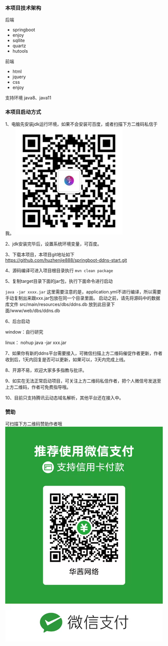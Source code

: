 ### 本项目技术架构
后端
+ springboot 
+ enjoy
+ sqllite
+ quartz
+ hutools

前端
+ html
+ jquery
+ css
+ enjoy

支持环境
java8、java11

### 本项目启动方式
1、电脑先安装jdk运行环境，如果不会安装可百度，或者扫描下方二维码私信于我。
![苦逼程序猿](./docs/images/qrcode_for_gh_29c75ebcd88d_344.jpg "苦逼程序猿")

2、jdk安装完毕后，设置系统环境变量，可百度。

3、下载本项目，本项目git地址如下
https://github.com/huzhenjie888/springboot-ddns-start.git

4、源码编译可进入项目根目录执行 
`mvn clean package` 

5、复制target目录下面的jar包，执行下面命令进行启动

`java -jar xxxx.jar`
这里需要注意的是，application.yml不进行编译，所以需要手动复制出来跟xxx.jar包放在同一个目录里面。
启动之前，请先将源码中的数据库文件  src/main/resources/dbs/ddns.db 放到此目录下面/www/web/dbs/ddns.db


6、后台启动

window：自行研究

linux： nohup java -jar xxx.jar  


7、如果你有新的ddns平台需要接入，可微信扫描上方二维码催促作者更新，作者收到后，1天内回复是否可以更新，如果可以，3天内完成上线。

8、开源不易，欢迎大家多多指教与批评。

9、如实在无法正常启动项目，可关注上方二维码私信作者，把个人微信号发送至上方二维码，作者可免费指导哦。

10、目前只支持腾讯云动态域名解析，其他平台还在接入中。

### 赞助
可扫描下方二维码赞助作者哦
![苦逼程序猿](./docs/images/61aa52f4e4b08291bde91e98.png "苦逼程序猿")













